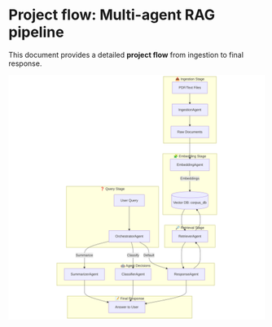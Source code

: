# Project flow: Multi-agent RAG pipeline

This document provides a detailed **project flow** from ingestion to final response.

![project flow diagram](diagram-4x.png "Flow Diagram")
